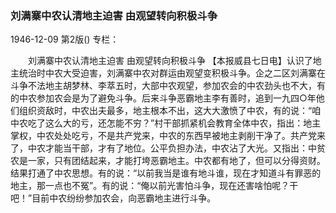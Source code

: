 ### 刘满寨中农认清地主迫害  由观望转向积极斗争

1946-12-09
第2版()
专栏：

　　刘满寨中农认清地主迫害
    由观望转向积极斗争
    【本报威县七日电】认识了地主统治时中农大受迫害，刘满寨中农对群运由观望变积极斗争。企之二区刘满寨在斗争不法地主胡梦林、李萃五时，大部中农观望，参加农会的中农劲头也不大，有的中农参加农会是为了避免斗争。后来斗争恶霸地主李有善时，追到一九四○年他们组织资敌时，中农出夫最多，地主根本不出，这大大激愤了中农，有的说：“咱中农吃了这么大的亏，还怎能不穷？”村干部抓紧机会教育全体中农，指出：地主掌权，中农处处吃亏，不是共产党来，中农的东西早被地主剥削干净了。共产党来了，中农才能当干部，才有了地位。公平负担办法，中农沾了大光。又指出：中贫农是一家，只有团结起来，才能打垮恶霸地主。中农都有地了，但可以分得资财。结果打通了中农思想。有的说：“以前我当是谁有地斗谁，现在才知道斗有罪恶的地主，那一点也不冤”。有的说：“俺以前光害怕斗争，现在还害啥怕呢？干吧！”目前中农纷纷参加农会，向恶霸地主进行斗争。
